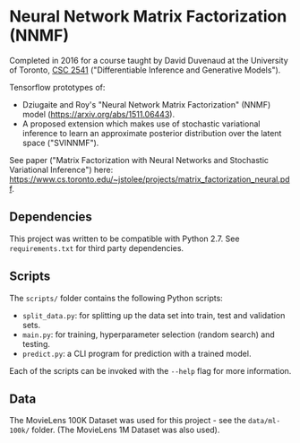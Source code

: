 # Neural Network Matrix Factorization (NNMF)
Completed in 2016 for a course taught by David Duvenaud at the University of Toronto, [CSC 2541](http://www.cs.toronto.edu/~duvenaud/courses/csc2541/index.html) ("Differentiable Inference and Generative Models").

Tensorflow prototypes of:
* Dziugaite and Roy's "Neural Network Matrix Factorization" (NNMF) model (https://arxiv.org/abs/1511.06443).
* A proposed extension which makes use of stochastic variational inference to learn an approximate posterior distribution over the latent space ("SVINNMF").

See paper ("Matrix Factorization with Neural Networks and Stochastic Variational Inference") here: https://www.cs.toronto.edu/~jstolee/projects/matrix_factorization_neural.pdf.

## Dependencies
This project was written to be compatible with Python 2.7. See `requirements.txt` for third party dependencies.

## Scripts
The `scripts/` folder contains the following Python scripts:
- `split_data.py`: for splitting up the data set into train, test and validation sets.
- `main.py`: for training, hyperparameter selection (random search) and testing.
- `predict.py`: a CLI program for prediction with a trained model.

Each of the scripts can be invoked with the `--help` flag for more information.

## Data
The MovieLens 100K Dataset was used for this project - see the `data/ml-100k/` folder. (The MovieLens 1M Dataset was also used).
